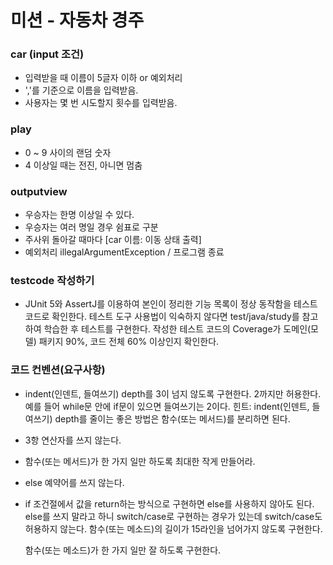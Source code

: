 # 미션 - 자동차 경주

### car (input 조건)
  - 입력받을 때 이름이 5글자 이하 or 예외처리
  - ','를 기준으로 이름을 입력받음.
  - 사용자는 몇 번 시도할지 횟수를 입력받음.

### play
  - 0 ~ 9 사이의 랜덤 숫자
  - 4 이상일 때는 전진, 아니면 멈춤

### outputview
  - 우승자는 한명 이상일 수 있다.
  - 우승자는 여러 명일 경우 쉼표로 구분
  - 주사위 돌아갈 때마다 [car 이름: 이동 상태 출력]
  - 예외처리 illegalArgumentException / 프로그램 종료

### testcode 작성하기
  - JUnit 5와 AssertJ를 이용하여 본인이 정리한 기능 목록이 정상 동작함을 테스트 코드로 확인한다.
    테스트 도구 사용법이 익숙하지 않다면 test/java/study를 참고하여 학습한 후 테스트를 구현한다.
    작성한 테스트 코드의 Coverage가 도메인(모델) 패키지 90%, 코드 전체 60% 이상인지 확인한다.

### 코드 컨벤션(요구사항)
  - indent(인덴트, 들여쓰기) depth를 3이 넘지 않도록 구현한다. 2까지만 허용한다.
    예를 들어 while문 안에 if문이 있으면 들여쓰기는 2이다.
    힌트: indent(인덴트, 들여쓰기) depth를 줄이는 좋은 방법은 함수(또는 메서드)를 분리하면 된다.
  - 3항 연산자를 쓰지 않는다.
  - 함수(또는 메서드)가 한 가지 일만 하도록 최대한 작게 만들어라.
  - else 예약어를 쓰지 않는다.
  - if 조건절에서 값을 return하는 방식으로 구현하면 else를 사용하지 않아도 된다.
    else를 쓰지 말라고 하니 switch/case로 구현하는 경우가 있는데 switch/case도 허용하지 않는다.
    함수(또는 메소드)의 길이가 15라인을 넘어가지 않도록 구현한다.

    함수(또는 메소드)가 한 가지 일만 잘 하도록 구현한다.
